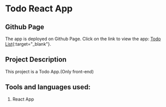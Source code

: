# Todo React App

## Github Page
The app is deployed on Github Page. Click on the link to view the app: [Todo List](https://asifalip007.github.io/todoreact/){:target="_blank"}.

## Project Description
This project is a Todo App.(Only front-end)

## Tools and languages used:
1. React App

